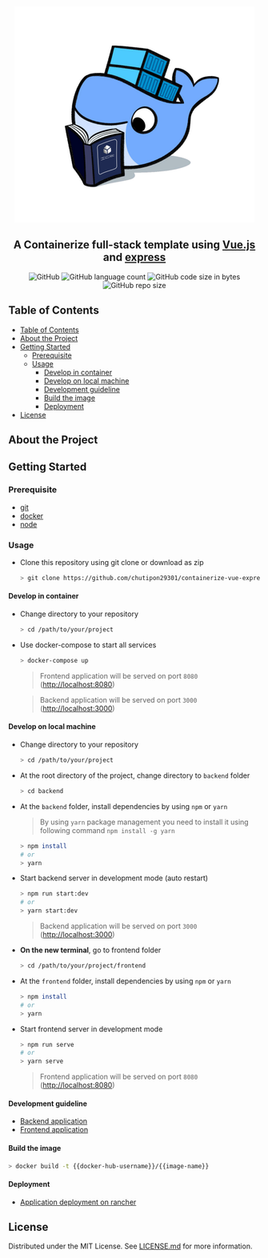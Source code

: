 <p align="center">
  <img src="images/logo.png">
</p>
<h2 align="center">A Containerize full-stack template using <a href="https://github.com/vuejs/vue">Vue.js</a> and <a href="https://github.com/expressjs/express">express</a></h2>

<p align="center">
<img alt="GitHub" src="https://img.shields.io/github/license/chutipon29301/containerize-vue-express-template">
<img alt="GitHub language count" src="https://img.shields.io/github/languages/count/chutipon29301/containerize-vue-express-template">
<img alt="GitHub code size in bytes" src="https://img.shields.io/github/languages/code-size/chutipon29301/containerize-vue-express-template">
<img alt="GitHub repo size" src="https://img.shields.io/github/repo-size/chutipon29301/containerize-vue-express-template">
</p>

## Table of Contents

- [Table of Contents](#table-of-contents)
- [About the Project](#about-the-project)
- [Getting Started](#getting-started)
  - [Prerequisite](#prerequisite)
  - [Usage](#usage)
    - [Develop in container](#develop-in-container)
    - [Develop on local machine](#develop-on-local-machine)
    - [Development guideline](#development-guideline)
    - [Build the image](#build-the-image)
    - [Deployment](#deployment)
- [License](#license)

## About the Project

## Getting Started

### Prerequisite

- [git](docs/installGit.md)
- [docker](docs/installDocker.md)
- [node](docs/installNode.md)

### Usage

- Clone this repository using git clone or download as zip

   ```bash
   > git clone https://github.com/chutipon29301/containerize-vue-express-template.git
   ```

#### Develop in container

- Change directory to your repository

  ```bash
  > cd /path/to/your/project
  ```

- Use docker-compose to start all services

    ```bash
    > docker-compose up
    ```

    > Frontend application will be served on port `8080` (<http://localhost:8080>)

    > Backend application will be served on port `3000`
    (<http://localhost:3000>)

#### Develop on local machine

- Change directory to your repository

  ```bash
  > cd /path/to/your/project
  ```

- At the root directory of the project, change directory to `backend` folder
  
  ```bash
  > cd backend
  ```

- At the `backend` folder, install dependencies by using `npm` or `yarn`
  > By using `yarn` package management you need to install it using following command `npm install -g yarn`
  
  ```bash
  > npm install
  # or
  > yarn
  ```

- Start backend server in development mode (auto restart)

  ```bash
  > npm run start:dev
  # or
  > yarn start:dev
  ```

  > Backend application will be served on port `3000`
    (<http://localhost:3000>)

- **On the new terminal**, go to frontend folder
  
  ```bash
  > cd /path/to/your/project/frontend
  ```

- At the `frontend` folder, install dependencies by using `npm` or `yarn`

  ```bash
  > npm install
  # or
  > yarn
  ```

- Start frontend server in development mode

  ```bash
  > npm run serve
  # or
  > yarn serve
  ```

  > Frontend application will be served on port `8080` (<http://localhost:8080>)

#### Development guideline

- [Backend application](docs/developBackend.md)
- [Frontend application](docs/developFrontend.md)

#### Build the image

```bash
> docker build -t {{docker-hub-username}}/{{image-name}}
```

#### Deployment

- [Application deployment on rancher](docs/deployOnRancher.md)

## License

Distributed under the MIT License. See [LICENSE.md](LICENSE.md) for more information.
